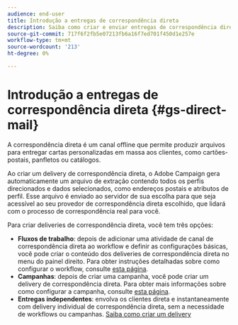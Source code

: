 ```yaml
---
audience: end-user
title: Introdução a entregas de correspondência direta
description: Saiba como criar e enviar entregas de correspondência direta com o Adobe Campaign Web
source-git-commit: 717f6f2fb5e07213fb6a16f7ed701f450d1e257e
workflow-type: tm+mt
source-wordcount: '213'
ht-degree: 0%

---
```



# Introdução a entregas de correspondência direta {#gs-direct-mail}

A correspondência direta é um canal offline que permite produzir arquivos para entregar cartas personalizadas em massa aos clientes, como cartões-postais, panfletos ou catálogos.

Ao criar um delivery de correspondência direta, o Adobe Campaign gera automaticamente um arquivo de extração contendo todos os perfis direcionados e dados selecionados, como endereços postais e atributos de perfil. Esse arquivo é enviado ao servidor de sua escolha para que seja acessível ao seu provedor de correspondência direta escolhido, que lidará com o processo de correspondência real para você.

Para criar deliveries de correspondência direta, você tem três opções:

* **Fluxos de trabalho**: depois de adicionar uma atividade de canal de correspondência direta ao workflow e definir as configurações básicas, você pode criar o conteúdo dos deliveries de correspondência direta no menu do painel direito. Para obter instruções detalhadas sobre como configurar o workflow, consulte [esta página](../workflows/gs-workflow-creation.md).
* **Campanhas**: depois de criar uma campanha, você pode criar um delivery de correspondência direta. Para obter mais informações sobre como configurar a campanha, consulte [esta página](../campaigns/gs-campaigns.md).
* **Entregas independentes**: envolva os clientes direta e instantaneamente com delivery individual de correspondência direta, sem a necessidade de workflows ou campanhas. [Saiba como criar um delivery](../msg/gs-deliveries.md)

<!--
<table style="table-layout:fixed"><tr style="border: 0;">
<td>
<a href="create-push.md">
<img alt="Lead" src="assets/do-not-localize/push_create.jpeg">
</a>
<div><a href="create-push.md"><strong>Create a push delivery</strong>
</div>
<p>
</td>
<td>
<a href="content-push.md">
<img alt="Infrequent" src="assets/do-not-localize/push_design.jpeg">
</a>
<div>
<a href="content-push.md"><strong>Design a push delivery<strong></strong></a>
</div>
<p></td>
<td>
<a href="send-push.md">
<img alt="Validation" src="assets/do-not-localize/push_send.jpeg">
</a>
<div>
<a href="send-push.md"><strong>Send a push delivery</strong></a>
</div>
<p>
</td>
<td>
<a href="send-push.md">
<img alt="Validation" src="assets/do-not-localize/push_report.jpeg">
</a>
<div>
<a href="send-push.md"><strong>Push delivery report</strong></a>
</div>
<p>
</td>
</tr></table>
-->
